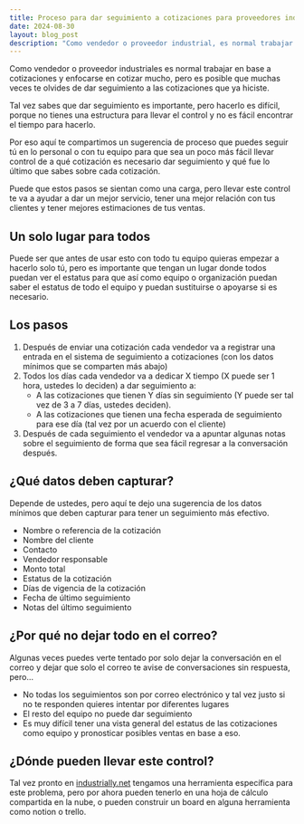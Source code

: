 ```yaml
---
title: Proceso para dar seguimiento a cotizaciones para proveedores industriales
date: 2024-08-30
layout: blog_post
description: "Como vendedor o proveedor industrial, es normal trabajar en base a cotizaciones y enfocarse en cotizar mucho, pero es posible que muchas veces te olvides de dar seguimiento a las cotizaciones que ya hiciste."
---
```


Como vendedor o proveedor industriales es normal trabajar en base a cotizaciones y enfocarse en cotizar mucho, pero es posible que muchas veces te olvides de dar seguimiento a las cotizaciones que ya hiciste.

Tal vez sabes que dar seguimiento es importante, pero hacerlo es difícil, porque no tienes una estructura para llevar el control y no es fácil encontrar el tiempo para hacerlo.

Por eso aquí te compartimos un sugerencia de proceso que puedes seguir tú en lo personal o con tu equipo para que sea un poco más fácil llevar control de a qué cotización es necesario dar seguimiento y qué fue lo último que sabes sobre cada cotización.

Puede que estos pasos se sientan como una carga, pero llevar este control te va a ayudar a dar un mejor servicio, tener una mejor relación con tus clientes y tener mejores estimaciones de tus ventas.

## Un solo lugar para todos

Puede ser que antes de usar esto con todo tu equipo quieras empezar a hacerlo solo tú, pero es importante que tengan un lugar donde todos puedan ver el estatus para que así como equipo o organización puedan saber el estatus de todo el equipo y puedan sustituirse o apoyarse si es necesario.

## Los pasos

1. Después de enviar una cotización cada vendedor va a registrar una entrada en el sistema de seguimiento a cotizaciones (con los datos mínimos que se comparten más abajo)
2. Todos los días cada vendedor va a dedicar X tiempo (X puede ser 1 hora, ustedes lo deciden) a dar seguimiento a:
    * A las cotizaciones que tienen Y días sin seguimiento (Y puede ser tal vez de 3 a 7 días, ustedes deciden).
    * A las cotizaciones que tienen una fecha esperada de seguimiento para ese día (tal vez por un acuerdo con el cliente)
3. Después de cada seguimiento el vendedor va a apuntar algunas notas sobre el seguimiento de forma que sea fácil regresar a la conversación después.

## ¿Qué datos deben capturar?

Depende de ustedes, pero aquí te dejo una sugerencia de los datos mínimos que deben capturar para tener un seguimiento más efectivo.

- Nombre o referencia de la cotización
- Nombre del cliente
- Contacto
- Vendedor responsable
- Monto total
- Estatus de la cotización
- Días de vigencia de la cotización
- Fecha de último seguimiento
- Notas del último seguimiento

## ¿Por qué no dejar todo en el correo?

Algunas veces puedes verte tentado por solo dejar la conversación en el correo y dejar que solo el correo te avise de conversaciones sin respuesta, pero…

- No todas los seguimientos son por correo electrónico y tal vez justo si no te responden quieres intentar por diferentes lugares
- El resto del equipo no puede dar seguimiento
- Es muy difícil tener una vista general del estatus de las cotizaciones como equipo y pronosticar posibles ventas en base a eso.

## ¿Dónde pueden llevar este control?

Tal vez pronto en [industrially.net](/) tengamos una herramienta específica para este problema, pero por ahora pueden tenerlo en una hoja de cálculo compartida en la nube, o pueden construir un board en alguna herramienta como notion o trello.
